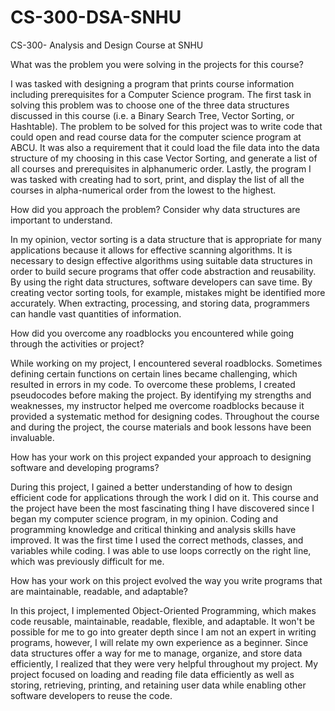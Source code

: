 # CS-300-DSA-SNHU
CS-300- Analysis and Design Course at SNHU


What was the problem you were solving in the projects for this course?

I was tasked with designing a program that prints course information including prerequisites for a Computer Science program. The first task in solving this problem was to choose one of the three data structures discussed in this course (i.e. a Binary Search Tree, Vector Sorting, or Hashtable). The problem to be solved for this project was to write code that could open and read course data for the computer science program at ABCU. It was also a requirement that it could load the file data into the data structure of my choosing in this case Vector Sorting, and generate a list of all courses and prerequisites in alphanumeric order. Lastly, the program I was tasked with creating had to sort, print, and display the list of all the courses in alpha-numerical order from the lowest to the highest. 

How did you approach the problem? Consider why data structures are important to understand.

In my opinion, vector sorting is a data structure that is appropriate for many applications because it allows for effective scanning algorithms. It is necessary to design effective algorithms using suitable data structures in order to build secure programs that offer code abstraction and reusability. By using the right data structures, software developers can save time. By creating vector sorting tools, for example, mistakes might be identified more accurately. When extracting, processing, and storing data, programmers can handle vast quantities of information.

How did you overcome any roadblocks you encountered while going through the activities or project?

While working on my project, I encountered several roadblocks. Sometimes defining certain functions on certain lines became challenging, which resulted in errors in my code. To overcome these problems, I created pseudocodes before making the project. By identifying my strengths and weaknesses, my instructor helped me overcome roadblocks because it provided a systematic method for designing codes. Throughout the course and during the project, the course materials and book lessons have been invaluable.

How has your work on this project expanded your approach to designing software and developing programs?

During this project, I gained a better understanding of how to design efficient code for applications through the work I did on it. This course and the project have been the most fascinating thing I have discovered since I began my computer science program, in my opinion. Coding and programming knowledge and critical thinking and analysis skills have improved. It was the first time I used the correct methods, classes, and variables while coding. I was able to use loops correctly on the right line, which was previously difficult for me.

How has your work on this project evolved the way you write programs that are maintainable, readable, and adaptable?

In this project, I implemented Object-Oriented Programming, which makes code reusable, maintainable, readable, flexible, and adaptable. It won't be possible for me to go into greater depth since I am not an expert in writing programs, however, I will relate my own experience as a beginner. Since data structures offer a way for me to manage, organize, and store data efficiently, I realized that they were very helpful throughout my project. My project focused on loading and reading file data efficiently as well as storing, retrieving, printing, and retaining user data while enabling other software developers to reuse the code.

